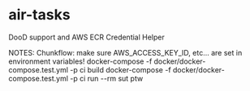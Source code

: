 # air-tasks

DooD support and AWS ECR Credential Helper


NOTES:
Chunkflow: make sure AWS_ACCESS_KEY_ID, etc... are set in environment variables!
docker-compose -f docker/docker-compose.test.yml -p ci build
docker-compose -f docker/docker-compose.test.yml -p ci run --rm sut ptw

